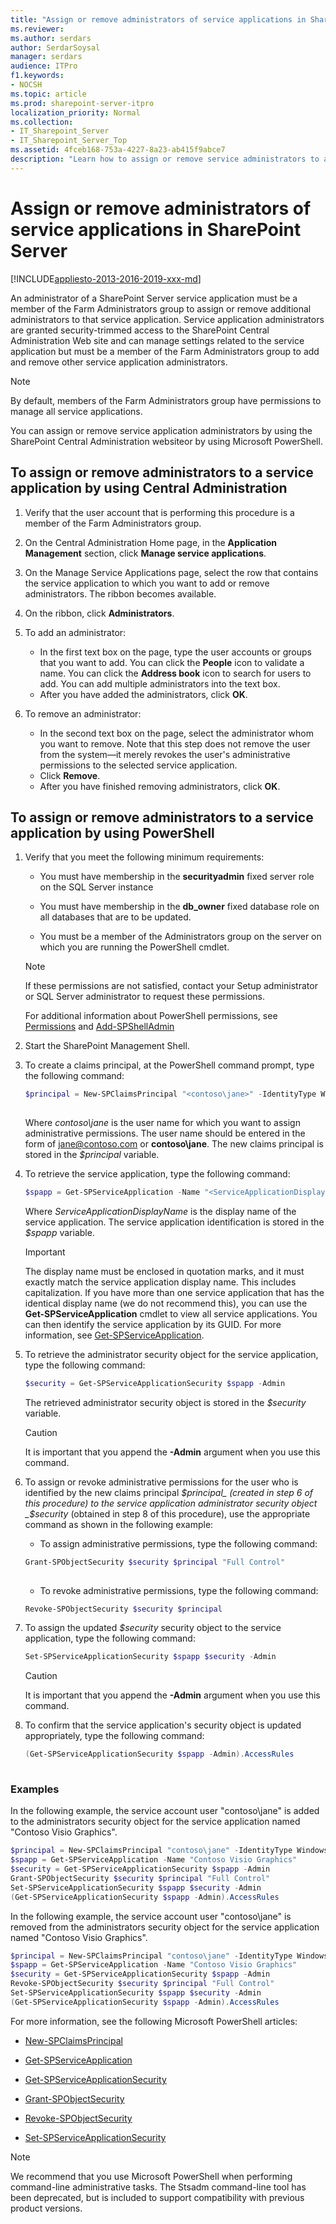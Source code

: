 ```yaml
---
title: "Assign or remove administrators of service applications in SharePoint Server"
ms.reviewer: 
ms.author: serdars
author: SerdarSoysal
manager: serdars
audience: ITPro
f1.keywords:
- NOCSH
ms.topic: article
ms.prod: sharepoint-server-itpro
localization_priority: Normal
ms.collection:
- IT_Sharepoint_Server
- IT_Sharepoint_Server_Top
ms.assetid: 4fceb168-753a-4227-8a23-ab415f9abce7
description: "Learn how to assign or remove service administrators to a service application in SharePoint Server."
---
```


# Assign or remove administrators of service applications in SharePoint Server

[!INCLUDE[appliesto-2013-2016-2019-xxx-md](../includes/appliesto-2013-2016-2019-xxx-md.md)] 
  
An administrator of a SharePoint Server service application must be a member of the Farm Administrators group to assign or remove additional administrators to that service application. Service application administrators are granted security-trimmed access to the SharePoint Central Administration Web site and can manage settings related to the service application but must be a member of the Farm Administrators group to add and remove other service application administrators.
  
> [!NOTE]
> By default, members of the Farm Administrators group have permissions to manage all service applications. 
  
You can assign or remove service application administrators by using the SharePoint Central Administration websiteor by using Microsoft PowerShell.
  
## To assign or remove administrators to a service application by using Central Administration

1. Verify that the user account that is performing this procedure is a member of the Farm Administrators group.
    
2. On the Central Administration Home page, in the **Application Management** section, click **Manage service applications**.
    
3. On the Manage Service Applications page, select the row that contains the service application to which you want to add or remove administrators. The ribbon becomes available.
    
4. On the ribbon, click **Administrators**.
    
5. To add an administrator:
    
   - In the first text box on the page, type the user accounts or groups that you want to add. You can click the **People** icon to validate a name. You can click the **Address book** icon to search for users to add. You can add multiple administrators into the text box.
   - After you have added the administrators, click **OK**.
    
6. To remove an administrator:
    
   - In the second text box on the page, select the administrator whom you want to remove. Note that this step does not remove the user from the system—it merely revokes the user's administrative permissions to the selected service application.
   - Click **Remove**.
   - After you have finished removing administrators, click **OK**.
    
## To assign or remove administrators to a service application by using PowerShell

1. Verify that you meet the following minimum requirements:
    
   - You must have membership in the **securityadmin** fixed server role on the SQL Server instance 
    
   - You must have membership in the **db_owner** fixed database role on all databases that are to be updated. 
    
   - You must be a member of the Administrators group on the server on which you are running the PowerShell cmdlet.
    
   > [!NOTE]
   > If these permissions are not satisfied, contact your Setup administrator or SQL Server administrator to request these permissions. 
  
   For additional information about PowerShell permissions, see [Permissions](/powershell/module/sharepoint-server/?view=sharepoint-ps#section3) and [Add-SPShellAdmin](/powershell/module/sharepoint-server/Add-SPShellAdmin?view=sharepoint-ps)
    
2. Start the SharePoint Management Shell.
    
3. To create a claims principal, at the PowerShell command prompt, type the following command:
    
   ```powershell
   $principal = New-SPClaimsPrincipal "<contoso\jane>" -IdentityType WindowsSamAccountName
  
   ```


   Where  _contoso\jane_ is the user name for which you want to assign administrative permissions. The user name should be entered in the form of jane@contoso.com or **contoso\jane**. The new claims principal is stored in the  _$principal_ variable. 
    
4. To retrieve the service application, type the following command:
    
   ```powershell
   $spapp = Get-SPServiceApplication -Name "<ServiceApplicationDisplayName>"
   ```


   Where  _ServiceApplicationDisplayName_ is the display name of the service application. The service application identification is stored in the  _$spapp_ variable. 
    
   > [!IMPORTANT]
   > The display name must be enclosed in quotation marks, and it must exactly match the service application display name. This includes capitalization. If you have more than one service application that has the identical display name (we do not recommend this), you can use the **Get-SPServiceApplication** cmdlet to view all service applications. You can then identify the service application by its GUID. For more information, see [Get-SPServiceApplication](/powershell/module/sharepoint-server/Get-SPServiceApplication?view=sharepoint-ps). 
  
5. To retrieve the administrator security object for the service application, type the following command:
    
   ```powershell
   $security = Get-SPServiceApplicationSecurity $spapp -Admin
   ```

   The retrieved administrator security object is stored in the  _$security_ variable. 

   > [!CAUTION]
   > It is important that you append the **-Admin** argument when you use this command. 
  
6. To assign or revoke administrative permissions for the user who is identified by the new claims principal  _$principal_ (created in step 6 of this procedure) to the service application administrator security object  _$security_ (obtained in step 8 of this procedure), use the appropriate command as shown in the following example: 
    
   - To assign administrative permissions, type the following command: 
    
   ```powershell
   Grant-SPObjectSecurity $security $principal "Full Control"
  
   ```

   - To revoke administrative permissions, type the following command:
    
   ```powershell
   Revoke-SPObjectSecurity $security $principal
   ```

7. To assign the updated  _$security_ security object to the service application, type the following command: 
    
   ```powershell
   Set-SPServiceApplicationSecurity $spapp $security -Admin
   ```

   > [!CAUTION]
   > It is important that you append the **-Admin** argument when you use this command. 

8. To confirm that the service application's security object is updated appropriately, type the following command: 
    
   ```powershell
   (Get-SPServiceApplicationSecurity $spapp -Admin).AccessRules
  
   ```

### Examples

In the following example, the service account user "contoso\jane" is added to the administrators security object for the service application named "Contoso Visio Graphics".
  
```powershell
$principal = New-SPClaimsPrincipal "contoso\jane" -IdentityType WindowsSamAccountName
$spapp = Get-SPServiceApplication -Name "Contoso Visio Graphics"
$security = Get-SPServiceApplicationSecurity $spapp -Admin
Grant-SPObjectSecurity $security $principal "Full Control"
Set-SPServiceApplicationSecurity $spapp $security -Admin
(Get-SPServiceApplicationSecurity $spapp -Admin).AccessRules
```

In the following example, the service account user "contoso\jane" is removed from the administrators security object for the service application named "Contoso Visio Graphics".
  
```powershell
$principal = New-SPClaimsPrincipal "contoso\jane" -IdentityType WindowsSamAccountName
$spapp = Get-SPServiceApplication -Name "Contoso Visio Graphics"
$security = Get-SPServiceApplicationSecurity $spapp -Admin
Revoke-SPObjectSecurity $security $principal "Full Control"
Set-SPServiceApplicationSecurity $spapp $security -Admin
(Get-SPServiceApplicationSecurity $spapp -Admin).AccessRules
```

For more information, see the following Microsoft PowerShell articles:
  
- [New-SPClaimsPrincipal](/powershell/module/sharepoint-server/New-SPClaimsPrincipal?view=sharepoint-ps)
    
- [Get-SPServiceApplication](/powershell/module/sharepoint-server/Get-SPServiceApplication?view=sharepoint-ps)
    
- [Get-SPServiceApplicationSecurity](/powershell/module/sharepoint-server/Get-SPServiceApplicationSecurity?view=sharepoint-ps)
    
- [Grant-SPObjectSecurity](/powershell/module/sharepoint-server/Grant-SPObjectSecurity?view=sharepoint-ps)
    
- [Revoke-SPObjectSecurity](/powershell/module/sharepoint-online/revoke-spobjectsecurity)
    
- [Set-SPServiceApplicationSecurity](/powershell/module/sharepoint-server/Set-SPServiceApplicationSecurity?view=sharepoint-ps)
    
> [!NOTE]
> We recommend that you use Microsoft PowerShell when performing command-line administrative tasks. The Stsadm command-line tool has been deprecated, but is included to support compatibility with previous product versions. 
  

